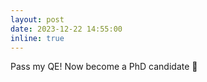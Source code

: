 ```yaml
---
layout: post
date: 2023-12-22 14:55:00
inline: true
---
```


Pass my QE! Now become a PhD candidate 🥳

